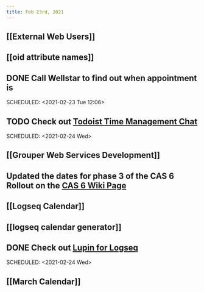 ```yaml
---
title: Feb 23rd, 2021
---
```


## [[External Web Users]]
## [[oid attribute names]]
## DONE Call Wellstar to find out when appointment is
SCHEDULED: <2021-02-23 Tue 12:06>
## TODO Check out [Todoist Time Management Chat](https://twitter.com/todoist/status/1364243935380594689?s=21)
SCHEDULED: <2021-02-24 Wed>
## [[Grouper Web Services Development]]
## Updated the dates for phase 3 of the CAS 6 Rollout on the [CAS 6 Wiki Page](http://iamweb1.iam.gatech.edu/docs/services/CAS/cas-v6-upgrade/Home)
## [[Logseq Calendar]]
## [[logseq calendar generator]]
## DONE Check out [Lupin for Logseq](https://github.com/akhater/Lupin)
SCHEDULED: <2021-02-24 Wed>
## [[March Calendar]]
